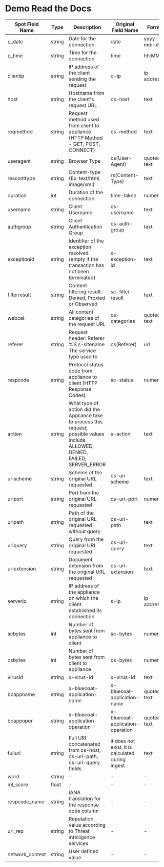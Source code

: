 
# Demo Read the Docs

|Spot Field Name  |Type    |Description                                                           |Original Field Name  |Format      |Spot-ingest       |Spot-ml           |Spot-oa           |Spot-ui           | 
|---------------- |--------|----------------------------------------------------------------------|---------------------|------------|------------------|------------------|------------------|------------------|
| p_date          | string | Date for the connection                                              |        date         | yyyy-mm-dd |:white_check_mark:|:white_check_mark:|:white_check_mark:|:white_check_mark:|
| p_time	      | string | Time for the connection	                                          |        time	        | hh:MM:SS   |:white_check_mark:|:white_check_mark:|:white_check_mark:|:white_check_mark:|
| clientip        | string |IP address of the client sending the request                          |        c-ip	        |ip address	 |:white_check_mark:|:white_check_mark:|:white_check_mark:|:white_check_mark:|
| host        	  | string |Hostname from the client's request URL	                              |       cs-host	    |   text	 |:white_check_mark:|:white_check_mark:|:white_check_mark:|:white_check_mark:|
| reqmethod	      | string |Request method used from client to appliance (HTTP Method - GET, POST, CONNECT) |   cs-method | 	text |:white_check_mark:|:white_check_mark:|:white_check_mark:|:white_check_mark:|
| useragent	      | string |Browser Type	                                                      | cs(User-Agent)	    |quoted text |:white_check_mark:|:white_check_mark:|:white_check_mark:|:white_check_mark:|
| resconttype	  | string |Content-type (Ex. text/html, image/xml)	                              |rs(Content-Type)     | text	     |:white_check_mark:|:white_check_mark:|:white_check_mark:|:white_check_mark:|
| duration	      |  int   |Duration of the connection	                                          |time-taken           |numerical	 |:white_check_mark:|:white_check_mark:|:white_check_mark:|:white_check_mark:|
| username	      |string  |Client Username	                                                      |cs-username	        |text	     |:white_check_mark:|:white_check_mark:|:white_check_mark:|:white_check_mark:|
| authgroup   	  |string  |Client Authentication Group	                                          |cs-auth-group 	    |text	     |:white_check_mark:|	-	           |     -            |       -          |
| exceptionid	  |string  |Identifier of the exception resolved (empty if the transaction has not been terminated) |x-exception-id|text|:white_check_mark:|-              |     -            |       -          |	
| filterresult    |string  |Content filtering result: Denied, Proxied or Observed                 |sc-filter-result     | text       |:white_check_mark:|   -              |     -            |       -          |			
| webcat	      |string  |All content categories of the request URL	                          |cs-categories        |quoted text |:white_check_mark:|:white_check_mark:|:white_check_mark:|:white_check_mark:|
| referer	      |string  |Request header: Referer %S s-sitename The service type used to        |cs(Referer)          | url        |:white_check_mark:|:white_check_mark:|:white_check_mark:|:white_check_mark:|
| respcode	      |string  |Protocol status code from appliance to client (HTTP Response Codes)   |sc-status            | numerical  |:white_check_mark:|:white_check_mark:|:white_check_mark:|:white_check_mark:|
| action	      |string  |What type of action did the Appliance take to process this request; possible values include ALLOWED, DENIED, FAILED, SERVER_ERROR|s-action |text |:white_check_mark:| -| -|-         | 			
| urischeme	      |string  |Scheme of the original URL requested	                              |cs-uri-scheme        |text	     |:white_check_mark:|   -              |     -            |       -          |		
| uriport	      |string  |Port from the original URL requested	                              |cs-uri-port 	        |numerical	 |:white_check_mark:|:white_check_mark:|:white_check_mark:|:white_check_mark:|
| uripath	      |string  |Path of the original URL requested without query                      |cs-uri-path          |text        |:white_check_mark:|:white_check_mark:|:white_check_mark:|:white_check_mark:|
| uriquery	      |string  |Query from the original URL requested	                              |cs-uri-query	        |text	     |:white_check_mark:|:white_check_mark:|:white_check_mark:|:white_check_mark:|
| uriextension	  |string  |Document extension from the original URL requested                    |cs-uri-extension     |text	     |:white_check_mark:|   -              |     -            |       -          |		
| serverip	      |string  |IP address of the appliance on which the client established its connection|s-ip             |ip address  |:white_check_mark:|:white_check_mark:|:white_check_mark:|:white_check_mark:|
| scbytes	      |int	   |Number of bytes sent from appliance to client                         |sc-bytes             |numerical	 |:white_check_mark:|:white_check_mark:|:white_check_mark:|:white_check_mark:|
| csbytes	      |int	   |Number of bytes sent from client to appliance                         |cs-bytes 	        |numerical	 |:white_check_mark:|:white_check_mark:|:white_check_mark:|:white_check_mark:|
| virusid	      |string  |x-virus-id 	                                                          |x-virus-id 	        |text	     |:white_check_mark:|   -              |    -             |       -          |		
| bcappname	      |string  |x-bluecoat-application-name 	                                 |x-bluecoat-application-name|quoted text|:white_check_mark:|   -              |    -             |       -          |			
| bcappoper	      |string  |x-bluecoat-application-operation	         |x-bluecoat-application-operation              |quoted text |:white_check_mark:|   -              |    -             |       -          |			
|fulluri	      |string  |Full URI concatenated from cs-host, cs-uri-path, cs-uri-query fields |it does not exist, it is calculated during ingest|text|:white_check_mark:|:white_check_mark:|:white_check_mark:|:white_check_mark:| 
| word 	          |string  |      -                					                              |           -         |   -        |     -            |   -              |:white_check_mark:|       -          |
| ml_score	      |float   |				-	                                                  |           -         |   -        |     -            |   -              |:white_check_mark:|       -          |
| respcode_name   |string  |IANA translation for the response code column                         |           -         |   -        |     -            |   -              |:white_check_mark:|:white_check_mark:|
| uri_rep	      |string  |Reputation value according to Threat intelligence services            | 	      -         |	-		 |     -            |   -              |:white_check_mark:|:white_check_mark:|
| network_context |string  |User defined value					                                  |           -         |   -        |     -            |   -              |:white_check_mark:|:white_check_mark:|  

